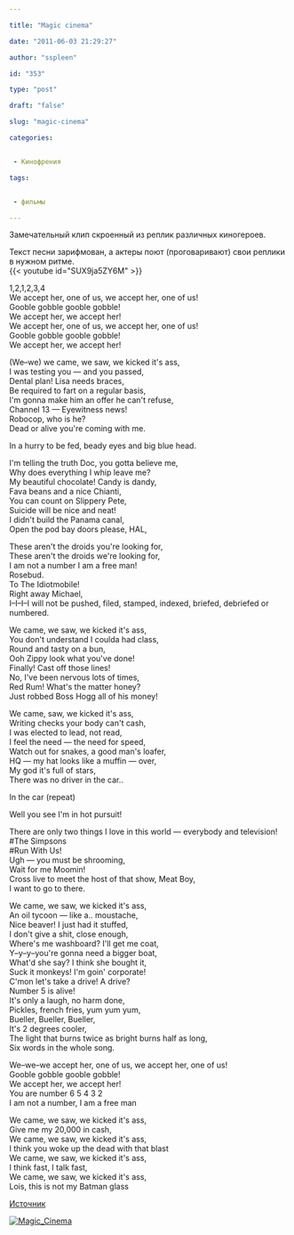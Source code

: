 ```yaml
---

title: "Magic cinema"

date: "2011-06-03 21:29:27"

author: "sspleen"

id: "353"

type: "post"

draft: "false"

slug: "magic-cinema"

categories:


 - Кинофрения

tags:


 - фильмы

---
```

Замечательный клип скроенный из реплик различных киногероев.  
  
Текст песни зарифмован, а актеры поют (проговаривают) свои реплики в нужном ритме.  
{{< youtube id="SUX9ja5ZY6M" >}}  
  
1,2,1,2,3,4  
We accept her, one of us, we accept her, one of us!  
Gooble gobble gooble gobble!  
We accept her, we accept her!  
We accept her, one of us, we accept her, one of us!  
Gooble gobble gooble gobble!  
We accept her, we accept her!  
  
(We–we) we came, we saw, we kicked it's ass,  
I was testing you — and you passed,  
Dental plan! Lisa needs braces,  
Be required to fart on a regular basis,  
I'm gonna make him an offer he can't refuse,  
Channel 13 — Eyewitness news!  
Robocop, who is he?  
Dead or alive you're coming with me.  
  
In a hurry to be fed, beady eyes and big blue head.  
  
I'm telling the truth Doc, you gotta believe me,  
Why does everything I whip leave me?  
My beautiful chocolate! Candy is dandy,  
Fava beans and a nice Chianti,  
You can count on Slippery Pete,  
Suicide will be nice and neat!  
I didn't build the Panama canal,  
Open the pod bay doors please, HAL,  
  
These aren't the droids you're looking for,  
These aren't the droids we're looking for,  
I am not a number I am a free man!  
Rosebud.  
To The Idiotmobile!  
Right away Michael,  
I–I–I–I will not be pushed, filed, stamped, indexed, briefed, debriefed or numbered.  
  
We came, we saw, we kicked it's ass,  
You don't understand I coulda had class,  
Round and tasty on a bun,  
Ooh Zippy look what you've done!  
Finally! Cast off those lines!  
No, I've been nervous lots of times,  
Red Rum! What's the matter honey?  
Just robbed Boss Hogg all of his money!  
  
We came, saw, we kicked it's ass,  
Writing checks your body can't cash,  
I was elected to lead, not read,  
I feel the need — the need for speed,  
Watch out for snakes, a good man's loafer,  
HQ — my hat looks like a muffin — over,  
My god it's full of stars,  
There was no driver in the car..  
  
In the car (repeat)  
  
Well you see I'm in hot pursuit!  
  
There are only two things I love in this world — everybody and television!  
#The Simpsons  
#Run With Us!  
Ugh — you must be shrooming,  
Wait for me Moomin!  
Cross live to meet the host of that show, Meat Boy,  
I want to go to there.  
  
We came, we saw, we kicked it's ass,  
An oil tycoon — like a.. moustache,  
Nice beaver! I just had it stuffed,  
I don't give a shit, close enough,  
Where's me washboard? I'll get me coat,  
Y–y–y–you're gonna need a bigger boat,  
What'd she say? I think she bought it,  
Suck it monkeys! I'm goin' corporate!  
C'mon let's take a drive! A drive?  
Number 5 is alive!  
It's only a laugh, no harm done,  
Pickles, french fries, yum yum yum,  
Bueller, Bueller, Bueller,  
It's 2 degrees cooler,  
The light that burns twice as bright burns half as long,  
Six words in the whole song.  
  
We–we–we accept her, one of us, we accept her, one of us!  
Gooble gobble gooble gobble!  
We accept her, we accept her!  
You are number 6 5 4 3 2  
I am not a number, I am a free man  
  
We came, we saw, we kicked it's ass,  
Give me my 20,000 in cash,  
We came, we saw, we kicked it's ass,  
I think you woke up the dead with that blast  
We came, we saw, we kicked it's ass,  
I think fast, I talk fast,  
We came, we saw, we kicked it's ass,  
Lois, this is not my Batman glass  
  
[Источник](http://dirty.ru/comments/261995)  

[![](/uploads/2012/11/Magic_Cinema.jpg "Magic_Cinema")](/2011/06/magic-cinema/magic_cinema/)
